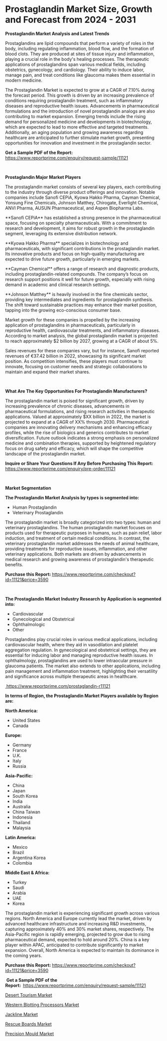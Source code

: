<p><h1>Prostaglandin Market Size, Growth and Forecast from 2024 - 2031</h1></p><p><strong>Prostaglandin Market Analysis and Latest Trends</strong></p>
<p><p>Prostaglandins are lipid compounds that perform a variety of roles in the body, including regulating inflammation, blood flow, and the formation of blood clots. They are produced at sites of tissue injury and inflammation, playing a crucial role in the body's healing processes. The therapeutic applications of prostaglandins span various medical fields, including obstetrics, gynecology, and cardiology. Their ability to induce labor, manage pain, and treat conditions like glaucoma makes them essential in modern medicine.</p><p>The Prostaglandin Market is expected to grow at a CAGR of 7.10% during the forecast period. This growth is driven by an increasing prevalence of conditions requiring prostaglandin treatment, such as inflammatory diseases and reproductive health issues. Advancements in pharmaceutical formulations and the introduction of novel prostaglandin analogs are also contributing to market expansion. Emerging trends include the rising demand for personalized medicine and developments in biotechnology, which are expected to lead to more effective and targeted treatments. Additionally, an aging population and growing awareness regarding healthcare are anticipated to further stimulate market growth, presenting opportunities for innovation and investment in the prostaglandin sector.</p></p>
<p><strong>Get a Sample PDF of the Report:&nbsp;</strong> <a href="https://www.reportprime.com/enquiry/request-sample/11121?utm_campaign=1437&utm_medium=2&utm_source=Github&utm_content=ia&utm_term=18102024&utm_id=prostaglandin">https://www.reportprime.com/enquiry/request-sample/11121</a></p>
<p>&nbsp;</p>
<p><strong>Prostaglandin Major Market Players</strong></p>
<p><p>The prostaglandin market consists of several key players, each contributing to the industry through diverse product offerings and innovation. Notable companies include Sanofi CEPiA, Kyowa Hakko Pharma, Cayman Chemical, Yonsung Fine Chemicals, Johnson Matthey, Chirogate, Everlight Chemical, ANVI Pharma, AUSUN Pharmaceutical, and Aspen Biopharma Labs.</p><p>**Sanofi CEPiA** has established a strong presence in the pharmaceutical space, focusing on specialty pharmaceuticals. With a commitment to research and development, it aims for robust growth in the prostaglandin segment, leveraging its extensive distribution network. </p><p>**Kyowa Hakko Pharma** specializes in biotechnology and pharmaceuticals, with significant contributions in the prostaglandin market. Its innovative products and focus on high-quality manufacturing are expected to drive future growth, particularly in emerging markets.</p><p>**Cayman Chemical** offers a range of research and diagnostic products, including prostaglandin-related compounds. The company’s focus on research support positions it well for future growth, especially with rising demand in academic and clinical research settings.</p><p>**Johnson Matthey** is heavily involved in the fine chemicals sector, providing key intermediates and ingredients for prostaglandin synthesis. The shift toward sustainable practices may enhance their market position, tapping into the growing eco-conscious consumer base.</p><p>Market growth for these companies is propelled by the increasing application of prostaglandins in pharmaceuticals, particularly in reproductive health, cardiovascular treatments, and inflammatory diseases. According to market analysis, the global prostaglandin market is projected to reach approximately $2 billion by 2027, growing at a CAGR of about 5%.</p><p>Sales revenues for these companies vary, but for instance, Sanofi reported revenues of €37.42 billion in 2022, showcasing its significant market position. As competition intensifies, these players must continue to innovate, focusing on customer needs and strategic collaborations to maintain and expand their market shares.</p></p>
<p>&nbsp;</p>
<p><strong>What Are The Key Opportunities For Prostaglandin Manufacturers?</strong></p>
<p><p>The prostaglandin market is poised for significant growth, driven by increasing prevalence of chronic diseases, advancements in pharmaceutical formulations, and rising research activities in therapeutic applications. Valued at approximately $XX billion in 2022, the market is projected to expand at a CAGR of XX% through 2030. Pharmaceutical companies are innovating delivery mechanisms and enhancing efficacy profiles, while the rise of biologics and generics contributes to market diversification. Future outlook indicates a strong emphasis on personalized medicine and combination therapies, supported by heightened regulatory focus on drug safety and efficacy, which will shape the competitive landscape of the prostaglandin market.</p></p>
<p><strong>Inquire or Share Your Questions If Any Before Purchasing This Report:</strong> <a href="https://www.reportprime.com/enquiry/pre-order/11121?utm_campaign=1437&utm_medium=2&utm_source=Github&utm_content=ia&utm_term=18102024&utm_id=prostaglandin">https://www.reportprime.com/enquiry/pre-order/11121</a></p>
<p>&nbsp;</p>
<p><strong>Market Segmentation</strong></p>
<p><strong>The Prostaglandin Market Analysis by types is segmented into:</strong></p>
<p><ul><li>Human Prostaglandin</li><li>Veterinary Prostaglandin</li></ul></p>
<p><p>The prostaglandin market is broadly categorized into two types: human and veterinary prostaglandins. The human prostaglandin market focuses on products used for therapeutic purposes in humans, such as pain relief, labor induction, and treatment of certain medical conditions. In contrast, the veterinary prostaglandin market addresses the needs of animal healthcare, providing treatments for reproductive issues, inflammation, and other veterinary applications. Both markets are driven by advancements in medical research and growing awareness of prostaglandin's therapeutic benefits.</p></p>
<p><strong>Purchase this Report:&nbsp;</strong><a href="https://www.reportprime.com/checkout?id=11121&price=3590&utm_campaign=1437&utm_medium=2&utm_source=Github&utm_content=ia&utm_term=18102024&utm_id=prostaglandin">https://www.reportprime.com/checkout?id=11121&price=3590</a></p>
<p>&nbsp;</p>
<p><strong>The Prostaglandin Market Industry Research by Application is segmented into:</strong></p>
<p><ul><li>Cardiovascular</li><li>Gynecological and Obstetrical</li><li>Ophthalmologic</li><li>Other</li></ul></p>
<p><p>Prostaglandins play crucial roles in various medical applications, including cardiovascular health, where they aid in vasodilation and platelet aggregation regulation. In gynecological and obstetrical settings, they are essential for inducing labor and managing reproductive health issues. In ophthalmology, prostaglandins are used to lower intraocular pressure in glaucoma patients. The market also extends to other applications, including pain management and inflammation treatment, highlighting their versatility and significance across multiple therapeutic areas in healthcare.</p></p>
<p><a href="https://www.reportprime.com/prostaglandin-r11121?utm_campaign=1437&utm_medium=2&utm_source=Github&utm_content=ia&utm_term=18102024&utm_id=prostaglandin">&nbsp;https://www.reportprime.com/prostaglandin-r11121</a></p>
<p><strong>In terms of Region, the Prostaglandin Market Players available by Region are:</strong></p>
<p>
    <p> <strong> North America: </strong>
        <ul>
            <li>United States</li>
            <li>Canada</li>
        </ul>
        </p> 
    <p> <strong> Europe: </strong>
        <ul>
            <li>Germany</li>
            <li>France</li>
            <li>U.K.</li>
            <li>Italy</li>
            <li>Russia</li>
        </ul>
        </p> 
    <p> <strong> Asia-Pacific: </strong>
        <ul>
            <li>China</li>
            <li>Japan</li>
            <li>South Korea</li>
            <li>India</li>
            <li>Australia</li>
            <li>China Taiwan</li>
            <li>Indonesia</li>
            <li>Thailand</li>
            <li>Malaysia</li>
        </ul>
        </p> 
    <p> <strong> Latin America: </strong>
        <ul>
            <li>Mexico</li>
            <li>Brazil</li>
            <li>Argentina Korea</li>
            <li>Colombia</li>
        </ul>
        </p> 
    <p> <strong> Middle East & Africa: </strong>
        <ul>
            <li>Turkey</li>
            <li>Saudi</li>
            <li>Arabia</li>
            <li>UAE</li>
            <li>Korea</li>
        </ul>
    </p>
    </p>
<p><p>The prostaglandin market is experiencing significant growth across various regions. North America and Europe currently lead the market, driven by advanced healthcare infrastructure and increasing R&D investments, capturing approximately 40% and 30% market shares, respectively. The Asia-Pacific region is rapidly emerging, projected to grow due to rising pharmaceutical demand, expected to hold around 20%. China is a key player within APAC, anticipated to contribute significantly to market expansion. Overall, North America is expected to maintain its dominance in the coming years.</p></p>
<p><strong>Purchase this Report: </strong><a href="https://www.reportprime.com/checkout?id=11121&price=3590&utm_campaign=1437&utm_medium=2&utm_source=Github&utm_content=ia&utm_term=18102024&utm_id=prostaglandin">https://www.reportprime.com/checkout?id=11121&price=3590</a></p>
<p>&nbsp;<strong>Get a Sample PDF of the Report:&nbsp;&nbsp;</strong><a href="https://www.reportprime.com/enquiry/request-sample/11121?utm_campaign=1437&utm_medium=2&utm_source=Github&utm_content=ia&utm_term=18102024&utm_id=prostaglandin">https://www.reportprime.com/enquiry/request-sample/11121</a></p>
<p><strong></strong></p>
<p><p><a href="https://github.com/fransisca0zkko/Market-Research-Report-List-1/blob/main/desert-tourism-market.md?utm_campaign=1437&utm_medium=2&utm_source=Github&utm_content=ia&utm_term=18102024&utm_id=prostaglandin">Desert Tourism Market</a></p><p><a href="https://www.linkedin.com/pulse/western-blotting-processors-market-evolution-global-trends-regional-2cuwf?utm_campaign=1437&utm_medium=2&utm_source=Github&utm_content=ia&utm_term=18102024&utm_id=prostaglandin">Western Blotting Processors Market</a></p><p><a href="https://issuu.com/reportprime-2/docs/jackline-market-size-2030.pptx_8f5bb2441c50f1?utm_campaign=1437&utm_medium=2&utm_source=Github&utm_content=ia&utm_term=18102024&utm_id=prostaglandin">Jackline Market</a></p><p><a href="https://issuu.com/reportprime-2/docs/rescue-boards-market-size-2030.pptx_a125b9ad063924?utm_campaign=1437&utm_medium=2&utm_source=Github&utm_content=ia&utm_term=18102024&utm_id=prostaglandin">Rescue Boards Market</a></p><p><a href="https://www.linkedin.com/pulse/regional-adaptations-global-precision-mould-market-trends-overview-whvff?utm_campaign=1437&utm_medium=2&utm_source=Github&utm_content=ia&utm_term=18102024&utm_id=prostaglandin">Precision Mould Market</a></p></p>